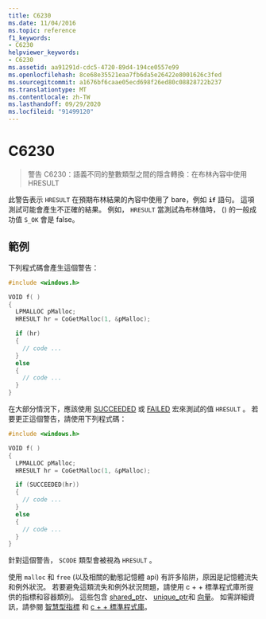 ```yaml
---
title: C6230
ms.date: 11/04/2016
ms.topic: reference
f1_keywords:
- C6230
helpviewer_keywords:
- C6230
ms.assetid: aa91291d-cdc5-4720-89d4-194ce0557e99
ms.openlocfilehash: 8ce68e35521eaa7fb6da5e26422e8001626c3fed
ms.sourcegitcommit: a1676bf6caae05ecd698f26ed80c08828722b237
ms.translationtype: MT
ms.contentlocale: zh-TW
ms.lasthandoff: 09/29/2020
ms.locfileid: "91499120"
---
```

# <a name="c6230"></a>C6230

> 警告 C6230：語義不同的整數類型之間的隱含轉換：在布林內容中使用 HRESULT

此警告表示 `HRESULT` 在預期布林結果的內容中使用了 bare，例如 **`if`** 語句。 這項測試可能會產生不正確的結果。 例如， `HRESULT` 當測試為布林值時， () 的一般成功值 `S_OK` 會是 false。

## <a name="example"></a>範例

下列程式碼會產生這個警告：

```cpp
#include <windows.h>

VOID f( )
{
  LPMALLOC pMalloc;
  HRESULT hr = CoGetMalloc(1, &pMalloc);

  if (hr)
  {
    // code ...
  }
  else
  {
    // code ...
  }
}
```

在大部分情況下，應該使用 [SUCCEEDED](/windows/desktop/api/winerror/nf-winerror-succeeded) 或 [FAILED](/windows/desktop/api/winerror/nf-winerror-failed) 宏來測試的值 `HRESULT` 。 若要更正這個警告，請使用下列程式碼：

```cpp
#include <windows.h>

VOID f( )
{
  LPMALLOC pMalloc;
  HRESULT hr = CoGetMalloc(1, &pMalloc);

  if (SUCCEEDED(hr))
  {
    // code ...
  }
  else
  {
    // code ...
  }
}
```

針對這個警告， `SCODE` 類型會被視為 `HRESULT` 。

使用 `malloc` 和 `free` (以及相關的動態記憶體 api) 有許多陷阱，原因是記憶體流失和例外狀況。 若要避免這類流失和例外狀況問題，請使用 c + + 標準程式庫所提供的指標和容器類別。 這些包含 [shared_ptr](../standard-library/shared-ptr-class.md)、 [unique_ptr](../standard-library/unique-ptr-class.md)和 [向量](../standard-library/vector.md)。 如需詳細資訊，請參閱 [智慧型指標](../cpp/smart-pointers-modern-cpp.md) 和 [c + + 標準程式庫](../standard-library/cpp-standard-library-reference.md)。
